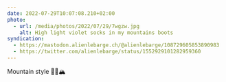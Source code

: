 ```yaml
---
date: 2022-07-29T10:07:08.210+02:00
photo:
  - url: /media/photos/2022/07/29/7wgzw.jpg
    alt: High light violet socks in my mountains boots
syndication:
  - https://mastodon.alienlebarge.ch/@alienlebarge/108729605853890983
  - https://twitter.com/alienlebarge/status/1552929101282959360
---
```

Mountain style 🧦🥾🏔
